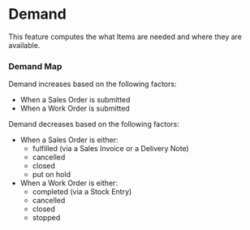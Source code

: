<!-- Copyright (c) 2024, AgriTheory and contributors
For license information, please see license.txt-->

# Demand

This feature computes the what Items are needed and where they are available.

### Demand Map

Demand increases based on the following factors:
- When a Sales Order is submitted
- When a Work Order is submitted

Demand decreases based on the following factors:
- When a Sales Order is either:
  - fulfilled (via a Sales Invoice or a Delivery Note)
  - cancelled
  - closed
  - put on hold
- When a Work Order is either:
  - completed (via a Stock Entry)
  - cancelled
  - closed
  - stopped

<!-- ### Demand-Allocation Report


### Demand API / Workstation Integration
The Demand feature is used by -->
